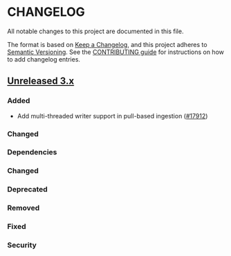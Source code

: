 # CHANGELOG
All notable changes to this project are documented in this file.

The format is based on [Keep a Changelog](https://keepachangelog.com/en/1.0.0/), and this project adheres to [Semantic Versioning](https://semver.org/spec/v2.0.0.html). See the [CONTRIBUTING guide](./CONTRIBUTING.md#Changelog) for instructions on how to add changelog entries.

## [Unreleased 3.x]
### Added
- Add multi-threaded writer support in pull-based ingestion ([#17912](https://github.com/opensearch-project/OpenSearch/pull/17912))

### Changed

### Dependencies

### Changed

### Deprecated

### Removed

### Fixed

### Security

[Unreleased 3.x]: https://github.com/opensearch-project/OpenSearch/compare/aa0e724e...main
